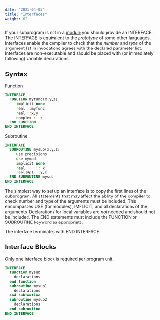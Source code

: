 ```yaml
---
date: "2021-04-05"
title: "Interfaces"
weight: 62
---
```


If your subprogram is not in a [module](modules) you should provide an INTERFACE.
The INTERFACE is equivalent to the _prototype_ of some other languages.
Interfaces enable the compiler to check that the _number_ and _type_ of the argument list in invocations agrees with the declared parameter list.
Interfaces are non-executable and should be placed with (or immediately following) variable declarations.

## Syntax

Function
```fortran
INTERFACE
  FUNCTION myfunc(x,y,z)
     implicit none
     real ::myfunc
     real ::x,y
     complex :: z
  END FUNCTION
END INTERFACE
```
Subroutine
```fortran
INTERFACE
  SUBROUTINE mysub(x,y,z)
     use precisions
     use mymod
     implicit none
     real     :: x
     real(dp) ::y,z
  END SUBROUTINE mysub
END INTERFACE
```

The simplest way to set up an interface is to copy the first lines of the subprogram.  All statements that may affect the ability of the compiler to check number and type of the arguments must be included.  This encompasses USE (for modules), IMPLICIT, and all declarations of the arguments.  Declarations for local variables are _not_ needed and should not be included.  The END statements must include the FUNCTION or SUBROUTINE keyword as appropriate. 

The interface terminates with END INTERFACE.

## Interface Blocks

Only one interface block is required per program unit.
```fortran
INTERFACE
  function mysub
    declarations
  end function
  subroutine mysub1
    declarations
  end subroutine
  subroutine mysub2
    declarations
  end subroutine
END INTERFACE
```
